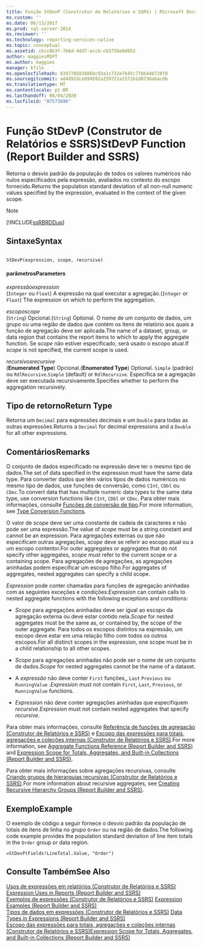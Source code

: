 ```yaml
---
title: Função StDevP (Construtor de Relatórios e SSRS) | Microsoft Docs
ms.custom: ''
ms.date: 06/13/2017
ms.prod: sql-server-2014
ms.reviewer: ''
ms.technology: reporting-services-native
ms.topic: conceptual
ms.assetid: cbcc0b3f-7b6d-4dd7-accb-cb375be8d852
author: maggiesMSFT
ms.author: maggies
manager: kfile
ms.openlocfilehash: 039770583486bc93a1c732e7645c77bb44b728f8
ms.sourcegitcommit: ad4d92dce894592a259721a1571b1d8736abacdb
ms.translationtype: MT
ms.contentlocale: pt-BR
ms.lasthandoff: 08/04/2020
ms.locfileid: "87573696"
---
```

# <a name="stdevp-function-report-builder-and-ssrs"></a><span data-ttu-id="1667c-102">Função StDevP (Construtor de Relatórios e SSRS)</span><span class="sxs-lookup"><span data-stu-id="1667c-102">StDevP Function (Report Builder and SSRS)</span></span>
  <span data-ttu-id="1667c-103">Retorna o desvio padrão da população de todos os valores numéricos não nulos especificados pela expressão, avaliados no contexto do escopo fornecido.</span><span class="sxs-lookup"><span data-stu-id="1667c-103">Returns the population standard deviation of all non-null numeric values specified by the expression, evaluated in the context of the given scope.</span></span>  
  
> [!NOTE]  
>  [!INCLUDE[ssRBRDDup](../../includes/ssrbrddup-md.md)]  
  
## <a name="syntax"></a><span data-ttu-id="1667c-104">Sintaxe</span><span class="sxs-lookup"><span data-stu-id="1667c-104">Syntax</span></span>  
  
```  
  
StDevP(expression, scope, recursive)  
```  
  
#### <a name="parameters"></a><span data-ttu-id="1667c-105">parâmetros</span><span class="sxs-lookup"><span data-stu-id="1667c-105">Parameters</span></span>  
 <span data-ttu-id="1667c-106">*expressão*</span><span class="sxs-lookup"><span data-stu-id="1667c-106">*expression*</span></span>  
 <span data-ttu-id="1667c-107">(`Integer` ou `Float`) A expressão na qual executar a agregação.</span><span class="sxs-lookup"><span data-stu-id="1667c-107">(`Integer` or `Float`) The expression on which to perform the aggregation.</span></span>  
  
 <span data-ttu-id="1667c-108">*escopo*</span><span class="sxs-lookup"><span data-stu-id="1667c-108">*scope*</span></span>  
 <span data-ttu-id="1667c-109">(`String`) Opcional.</span><span class="sxs-lookup"><span data-stu-id="1667c-109">(`String`) Optional.</span></span> <span data-ttu-id="1667c-110">O nome de um conjunto de dados, um grupo ou uma região de dados que contém os itens de relatório aos quais a função de agregação deve ser aplicada.</span><span class="sxs-lookup"><span data-stu-id="1667c-110">The name of a dataset, group, or data region that contains the report items to which to apply the aggregate function.</span></span> <span data-ttu-id="1667c-111">Se *scope* não estiver especificado, será usado o escopo atual.</span><span class="sxs-lookup"><span data-stu-id="1667c-111">If *scope* is not specified, the current scope is used.</span></span>  
  
 <span data-ttu-id="1667c-112">*recursivos*</span><span class="sxs-lookup"><span data-stu-id="1667c-112">*recursive*</span></span>  
 <span data-ttu-id="1667c-113">(**Enumerated Type**) Opcional.</span><span class="sxs-lookup"><span data-stu-id="1667c-113">(**Enumerated Type**) Optional.</span></span> <span data-ttu-id="1667c-114">`Simple` (padrão) ou `RdlRecursive`.</span><span class="sxs-lookup"><span data-stu-id="1667c-114">`Simple` (default) or `RdlRecursive`.</span></span> <span data-ttu-id="1667c-115">Especifica se a agregação deve ser executada recursivamente.</span><span class="sxs-lookup"><span data-stu-id="1667c-115">Specifies whether to perform the aggregation recursively.</span></span>  
  
## <a name="return-type"></a><span data-ttu-id="1667c-116">Tipo de retorno</span><span class="sxs-lookup"><span data-stu-id="1667c-116">Return Type</span></span>  
 <span data-ttu-id="1667c-117">Retorna um `Decimal` para expressões decimais e um `Double` para todas as outras expressões.</span><span class="sxs-lookup"><span data-stu-id="1667c-117">Returns a `Decimal` for decimal expressions and a `Double` for all other expressions.</span></span>  
  
## <a name="remarks"></a><span data-ttu-id="1667c-118">Comentários</span><span class="sxs-lookup"><span data-stu-id="1667c-118">Remarks</span></span>  
 <span data-ttu-id="1667c-119">O conjunto de dados especificado na expressão deve ter o mesmo tipo de dados.</span><span class="sxs-lookup"><span data-stu-id="1667c-119">The set of data specified in the expression must have the same data type.</span></span> <span data-ttu-id="1667c-120">Para converter dados que têm vários tipos de dados numéricos no mesmo tipo de dados, use funções de conversão, como `CInt`, `CDbl` ou `CDec`.</span><span class="sxs-lookup"><span data-stu-id="1667c-120">To convert data that has multiple numeric data types to the same data type, use conversion functions like `CInt`, `CDbl` or `CDec`.</span></span> <span data-ttu-id="1667c-121">Para obter mais informações, consulte [Funções de conversão de tipo](https://go.microsoft.com/fwlink/?LinkId=96142).</span><span class="sxs-lookup"><span data-stu-id="1667c-121">For more information, see [Type Conversion Functions](https://go.microsoft.com/fwlink/?LinkId=96142).</span></span>  
  
 <span data-ttu-id="1667c-122">O valor de *scope* deve ser uma constante de cadeia de caracteres e não pode ser uma expressão.</span><span class="sxs-lookup"><span data-stu-id="1667c-122">The value of *scope* must be a string constant and cannot be an expression.</span></span> <span data-ttu-id="1667c-123">Para agregações externas ou que não especificam outras agregações, *scope* deve se referir ao escopo atual ou a um escopo contentor.</span><span class="sxs-lookup"><span data-stu-id="1667c-123">For outer aggregates or aggregates that do not specify other aggregates, *scope* must refer to the current scope or a containing scope.</span></span> <span data-ttu-id="1667c-124">Para agregações de agregações, as agregações aninhadas podem especificar um escopo filho.</span><span class="sxs-lookup"><span data-stu-id="1667c-124">For aggregates of aggregates, nested aggregates can specify a child scope.</span></span>  
  
 <span data-ttu-id="1667c-125">*Expression* pode conter chamadas para funções de agregação aninhadas com as seguintes exceções e condições:</span><span class="sxs-lookup"><span data-stu-id="1667c-125">*Expression* can contain calls to nested aggregate functions with the following exceptions and conditions:</span></span>  
  
-   <span data-ttu-id="1667c-126">*Scope* para agregações aninhadas deve ser igual ao escopo da agregação externa ou deve estar contido nela.</span><span class="sxs-lookup"><span data-stu-id="1667c-126">*Scope* for nested aggregates must be the same as, or contained by, the scope of the outer aggregate.</span></span> <span data-ttu-id="1667c-127">Para todos os escopos distintos na expressão, um escopo deve estar em uma relação filho com todos os outros escopos.</span><span class="sxs-lookup"><span data-stu-id="1667c-127">For all distinct scopes in the expression, one scope must be in a child relationship to all other scopes.</span></span>  
  
-   <span data-ttu-id="1667c-128">*Scope* para agregações aninhadas não pode ser o nome de um conjunto de dados.</span><span class="sxs-lookup"><span data-stu-id="1667c-128">*Scope* for nested aggregates cannot be the name of a dataset.</span></span>  
  
-   <span data-ttu-id="1667c-129">A *expressão* não deve conter `First` funções,, `Last` `Previous` ou `RunningValue` .</span><span class="sxs-lookup"><span data-stu-id="1667c-129">*Expression* must not contain `First`, `Last`, `Previous`, or `RunningValue` functions.</span></span>  
  
-   <span data-ttu-id="1667c-130">*Expression* não deve conter agregações aninhadas que especifiquem *recursive*.</span><span class="sxs-lookup"><span data-stu-id="1667c-130">*Expression* must not contain nested aggregates that specify *recursive*.</span></span>  
  
 <span data-ttu-id="1667c-131">Para obter mais informações, consulte [Referência de funções de agregação &#40;Construtor de Relatórios e SSRS&#41;](report-builder-functions-aggregate-functions-reference.md) e [Escopo das expressões para totais, agregações e coleções internas &#40;Construtor de Relatórios e SSRS&#41;](expression-scope-for-totals-aggregates-and-built-in-collections.md).</span><span class="sxs-lookup"><span data-stu-id="1667c-131">For more information, see [Aggregate Functions Reference &#40;Report Builder and SSRS&#41;](report-builder-functions-aggregate-functions-reference.md) and [Expression Scope for Totals, Aggregates, and Built-in Collections &#40;Report Builder and SSRS&#41;](expression-scope-for-totals-aggregates-and-built-in-collections.md).</span></span>  
  
 <span data-ttu-id="1667c-132">Para obter mais informações sobre agregações recursivas, consulte [Criando grupos de hierarquias recursivas &#40;Construtor de Relatórios e SSRS&#41;](creating-recursive-hierarchy-groups-report-builder-and-ssrs.md).</span><span class="sxs-lookup"><span data-stu-id="1667c-132">For more information about recursive aggregates, see [Creating Recursive Hierarchy Groups &#40;Report Builder and SSRS&#41;](creating-recursive-hierarchy-groups-report-builder-and-ssrs.md).</span></span>  
  
## <a name="example"></a><span data-ttu-id="1667c-133">Exemplo</span><span class="sxs-lookup"><span data-stu-id="1667c-133">Example</span></span>  
 <span data-ttu-id="1667c-134">O exemplo de código a seguir fornece o desvio padrão da população de totais de itens de linha no grupo `Order` ou na região de dados.</span><span class="sxs-lookup"><span data-stu-id="1667c-134">The following code example provides the population standard deviation of line item totals in the `Order` group or data region.</span></span>  
  
```  
=StDevP(Fields!LineTotal.Value, "Order")  
```  
  
## <a name="see-also"></a><span data-ttu-id="1667c-135">Consulte Também</span><span class="sxs-lookup"><span data-stu-id="1667c-135">See Also</span></span>  
 <span data-ttu-id="1667c-136">[Usos de expressões em relatórios &#40;Construtor de Relatórios e SSRS&#41;](expression-uses-in-reports-report-builder-and-ssrs.md) </span><span class="sxs-lookup"><span data-stu-id="1667c-136">[Expression Uses in Reports &#40;Report Builder and SSRS&#41;](expression-uses-in-reports-report-builder-and-ssrs.md) </span></span>  
 <span data-ttu-id="1667c-137">[Exemplos de expressões &#40;Construtor de Relatórios e SSRS&#41;](expression-examples-report-builder-and-ssrs.md) </span><span class="sxs-lookup"><span data-stu-id="1667c-137">[Expression Examples &#40;Report Builder and SSRS&#41;](expression-examples-report-builder-and-ssrs.md) </span></span>  
 <span data-ttu-id="1667c-138">[Tipos de dados em expressões &#40;Construtor de Relatórios e SSRS&#41;](expressions-report-builder-and-ssrs.md) </span><span class="sxs-lookup"><span data-stu-id="1667c-138">[Data Types in Expressions &#40;Report Builder and SSRS&#41;](expressions-report-builder-and-ssrs.md) </span></span>  
 [<span data-ttu-id="1667c-139">Escopo das expressões para totais, agregações e coleções internas &#40;Construtor de Relatórios e SSRS&#41;</span><span class="sxs-lookup"><span data-stu-id="1667c-139">Expression Scope for Totals, Aggregates, and Built-in Collections &#40;Report Builder and SSRS&#41;</span></span>](expression-scope-for-totals-aggregates-and-built-in-collections.md)  
  
  
